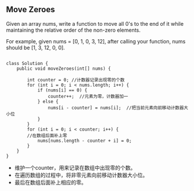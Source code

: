 ## Move Zeroes

Given an array nums, write a function to move all 0's to the end of it while maintaining the relative order of the non-zero elements.

For example, given nums = [0, 1, 0, 3, 12], after calling your function, nums should be [1, 3, 12, 0, 0].

<pre><code>
class Solution {
    public void moveZeroes(int[] nums) {
        
        int counter = 0; //计数器记录出现零的个数
        for (int i = 0; i < nums.length; i++) {
            if (nums[i] == 0) {
                counter++;  //元素为零，计数器加一
            } else {
                nums[i - counter] = nums[i];  //把当前元素向前移动计数器大小位
            }
        }
        for (int i = 0; i < counter; i++) {
        //在数组后面补上零
            nums[nums.length - counter + i] = 0;
        }
    }
}
</code></pre>

* 维护一个counter，用来记录在数组中出现零的个数。
* 在遍历数组的过程中，将非零元素向前移动计数器大小位。
* 最后在数组后面补上相应的零。